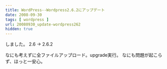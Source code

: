 ```yaml
---
title: WordPress--Wordpress2.6.2にアップデート
date: 2008-09-30
tags: [ wordpress ]
url: 20080930_update-wordpress262
hidden: true
---
```

しました。
2.6 → 2.6.2

なにも考えずに全ファイルアップロード。upgrade実行。
なにも問題が起こらず、ほっと一安心。
